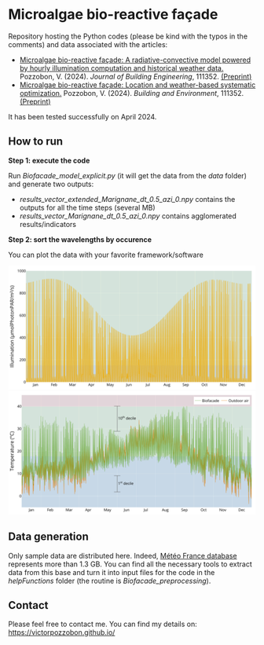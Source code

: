 # Microalgae bio-reactive façade

Repository hosting the Python codes (please be kind with the typos in the comments) and data associated with the articles:
- [Microalgae bio-reactive façade: A radiative-convective model powered by hourly illumination computation and historical weather data.](https://doi.org/10.1016/j.jobe.2024.109407) Pozzobon, V. (2024).  _Journal of Building Engineering_, 111352. [(Preprint)](https://victorpozzobon.github.io/assets/preprints/Pozzobon_2024_d.pdf)
- [Microalgae bio-reactive façade: Location and weather-based systematic optimization.](https://doi.org/10.1016/j.buildenv.2024.111352) Pozzobon, V. (2024).  _Building and Environment_, 111352. [(Preprint)](https://victorpozzobon.github.io/assets/preprints/Pozzobon_2024_b.pdf)

It has been tested successfully on April 2024.

## How to run

__Step 1: execute the code__

Run _Biofacade_model_explicit.py_ (it will get the data from the _data_ folder) and generate two outputs:
- _results_vector_extended_Marignane_dt_0.5_azi_0.npy_ contains the outputs for all the time steps (several MB)
- _results_vector_Marignane_dt_0.5_azi_0.npy_ contains agglomerated results/indicators

__Step 2: sort the wavelengths by occurence__

You can plot the data with your favorite framework/software

![Image not found](./results/IllumYear.png?raw=true)
![Image not found](./results/TYear.png?raw=true)

## Data generation

Only sample data are distributed here. Indeed, [Météo France database](https://donneespubliques.meteofrance.fr/?fond=produit&id_produit=90&id_rubrique=32) represents more than 1.3 GB. You can find all the necessary tools to extract data from this base and turn it into input files for the code in the _helpFunctions_ folder (the routine is _Biofacade_preprocessing_).

## Contact

Please feel free to contact me. You can find my details on: https://victorpozzobon.github.io/
